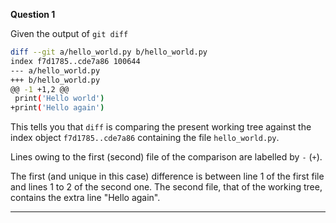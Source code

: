 
__Question 1__

Given the output of ``git diff``

```bash
diff --git a/hello_world.py b/hello_world.py
index f7d1785..cde7a86 100644
--- a/hello_world.py
+++ b/hello_world.py
@@ -1 +1,2 @@
 print('Hello world')
+print('Hello again')

```

This tells you that ``diff`` is comparing the present working tree against the index object
 `f7d1785..cde7a86` containing the file `hello_world.py`.
 
Lines owing to the first (second) file of the comparison are labelled by ``-`` (``+``).

The first (and unique in this case) difference is between line 1 of the first file
 and lines 1 to 2 of the second one. The second file, that of the working tree, 
 contains the extra line "Hello again".

---
